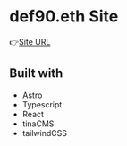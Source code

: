 # def90.eth Site
👉[Site URL](https://def90.net)

## Built with
- Astro
- Typescript
- React
- tinaCMS
- tailwindCSS
